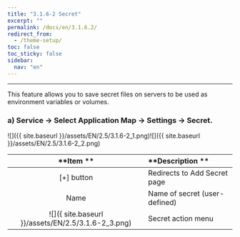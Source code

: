```yaml
---
title: "3.1.6-2 Secret"
excerpt: ""
permalink: /docs/en/3.1.6.2/
redirect_from:
  - /theme-setup/
toc: false
toc_sticky: false
sidebar:
  nav: "en"
---
```



---

This feature allows you to save secret files on servers to be used as environment variables or volumes.

### a\) Service → Select Application Map → Settings → Secret.
![]({{ site.baseurl }}/assets/EN/2.5/3.1.6-2_1.png)![]({{ site.baseurl }}/assets/EN/2.5/3.1.6-2_2.png)

| **Item  ** | **Description ** |
| :---: | :--- |
| [+] button | Redirects to Add Secret page |
| Name | Name of secret \(user-defined\) |
| ![]({ site.baseurl }}/assets/EN/2.5/3.1.6-2_3.png) | Secret action menu |
